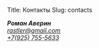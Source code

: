Title: Контакты
Slug: contacts

<address>
  <strong>Роман Аверин</strong><br>
  <a href="mailto:rastler@gmail.com">rastler@gmail.com</a><br>
	<abbr title="телефон">+7(925) 755-5633</abbr> 
</address>